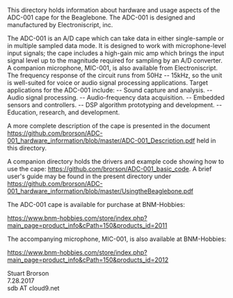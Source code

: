 This directory holds information about hardware and usage aspects of the ADC-001 
cape for the Beaglebone.  The ADC-001 is designed and manufactured by Electroniscript, inc.

The ADC-001 is an A/D cape which can take data in either single-sample or in multiple
sampled data mode.  It is designed to work with microphone-level input
signals; the cape includes a high-gain mic amp which brings the input
signal level up to the magnitude required for sampling by an A/D
converter.  A companion microphone, MIC-001, is also available from Electroniscript.
The frequency response of the circuit runs from 50Hz -- 15kHz, so
the unit is well-suited for voice or audio signal processing applications.
Target applications for the ADC-001 include:
-- Sound capture and analysis.
-- Audio signal processing.
-- Audio-frequency data acquisition.
-- Embedded sensors and controllers.
-- DSP algorithm prototyping and development.
-- Education, research, and development.

A more
complete description of the cape is presented in the document 
https://github.com/brorson/ADC-001_hardware_information/blob/master/ADC-001_Description.pdf
held in this directory.  

A companion directory holds the drivers and example code showing how to use the cape:
https://github.com/brorson/ADC-001_basic_code.  A brief user's guide may be found in 
the present directory under 
https://github.com/brorson/ADC-001_hardware_information/blob/master/UsingtheBeaglebone.pdf

The ADC-001 cape is available for purchase at BNM-Hobbies:

https://www.bnm-hobbies.com/store/index.php?main_page=product_info&cPath=150&products_id=2011

The accompanying microphone, MIC-001, is also available at BNM-Hobbies:

https://www.bnm-hobbies.com/store/index.php?main_page=product_info&cPath=150&products_id=2012

Stuart Brorson  
7.28.2017  
sdb AT cloud9.net  
